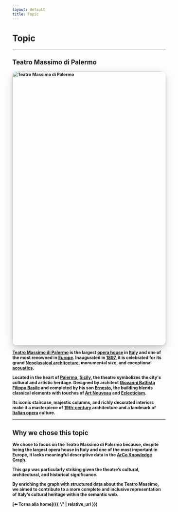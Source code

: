 ```yaml
---
layout: default
title: Topic
---
```



# <strong>Topic<strong>



---
## Teatro Massimo di Palermo

<img src="https://images.pexels.com/photos/12615316/pexels-photo-12615316.jpeg" 
     alt="Teatro Massimo di Palermo"
     width="900"
     style="border-radius:16px; box-shadow: 0 10px 30px rgba(0,0,0,0.15), 0 6px 12px rgba(0,0,0,0.10);">


[Teatro Massimo di Palermo](https://it.wikipedia.org/wiki/Teatro_Massimo_Vittorio_Emanuele) is the largest [opera house](https://en.wikipedia.org/wiki/Opera_house) in [Italy](https://en.wikipedia.org/wiki/Italy) and one of the most renowned in [Europe](https://en.wikipedia.org/wiki/Europe). Inaugurated in [1897](https://en.wikipedia.org/wiki/1897), it is celebrated for its grand [Neoclassical architecture](https://en.wikipedia.org/wiki/Neoclassical_architecture), monumental size, and exceptional [acoustics](https://en.wikipedia.org/wiki/Acoustics). 

Located in the heart of [Palermo](https://en.wikipedia.org/wiki/Palermo), [Sicily](https://en.wikipedia.org/wiki/Sicily), the theatre symbolizes the city's cultural and artistic heritage. Designed by architect [Giovanni Battista Filippo Basile](https://en.wikipedia.org/wiki/Giovan_Battista_Filippo_Basile) and completed by his son [Ernesto](https://en.wikipedia.org/wiki/Ernesto_Basile), the building blends classical elements with touches of [Art Nouveau](https://en.wikipedia.org/wiki/Art_Nouveau) and [Eclecticism](https://en.wikipedia.org/wiki/Eclecticism). 

Its iconic staircase, majestic columns, and richly decorated interiors make it a masterpiece of [19th-century](https://en.wikipedia.org/wiki/19th_century) architecture and a landmark of [Italian opera](https://en.wikipedia.org/wiki/Italian_opera) culture.


---


## Why we chose this topic
We chose to focus on the Teatro Massimo di Palermo because, despite being **the largest opera house in Italy** and one of the most important in Europe, it lacks meaningful descriptive data in the [ArCo Knowledge Graph](https://dati.beniculturali.it/arco/index.php). 

This gap was particularly striking given the theatre’s **cultural, architectural, and historical significance**. 

By enriching the graph with structured data about the Teatro Massimo, we aimed to contribute to a more complete and inclusive representation of Italy’s cultural heritage within the semantic web.


[⬅️ Torna alla home]({{ '/' | relative_url }})
